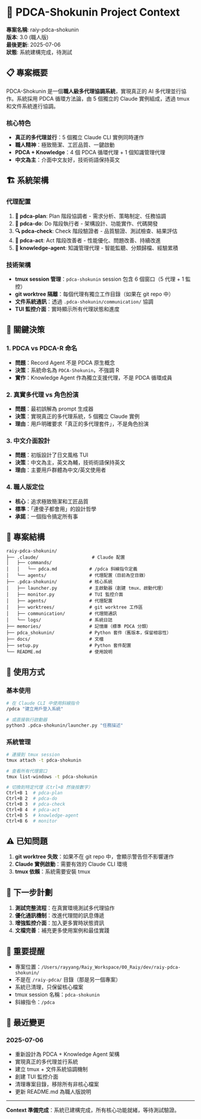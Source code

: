 # 🎌 PDCA-Shokunin Project Context

**專案名稱**: raiy-pdca-shokunin  
**版本**: 3.0 (職人版)  
**最後更新**: 2025-07-06  
**狀態**: 系統建構完成，待測試

## 📋 專案概要

PDCA-Shokunin 是一個**職人級多代理協調系統**，實現真正的 AI 多代理並行協作。系統採用 PDCA 循環方法論，由 5 個獨立的 Claude 實例組成，透過 tmux 和文件系統進行協調。

### 核心特色
- **真正的多代理並行**：5 個獨立 Claude CLI 實例同時運作
- **職人精神**：極致簡潔、工匠品質、一鍵啟動
- **PDCA + Knowledge**：4 個 PDCA 循環代理 + 1 個知識管理代理
- **中文為主**：介面中文友好，技術術語保持英文

## 🏗️ 系統架構

### 代理配置
1. **🎯 pdca-plan**: Plan 階段協調者 - 需求分析、策略制定、任務協調
2. **🎨 pdca-do**: Do 階段執行者 - 架構設計、功能實作、代碼開發
3. **🔍 pdca-check**: Check 階段驗證者 - 品質驗證、測試檢查、結果評估
4. **🚀 pdca-act**: Act 階段改善者 - 性能優化、問題改善、持續改進
5. **📝 knowledge-agent**: 知識管理代理 - 智能監聽、分類歸檔、經驗累積

### 技術架構
- **tmux session 管理**：`pdca-shokunin` session 包含 6 個窗口（5 代理 + 1 監控）
- **git worktree 隔離**：每個代理有獨立工作目錄（如果在 git repo 中）
- **文件系統通訊**：透過 `.pdca-shokunin/communication/` 協調
- **TUI 監控介面**：實時顯示所有代理狀態和進度

## 🔑 關鍵決策

### 1. PDCA vs PDCA-R 命名
- **問題**：Record Agent 不是 PDCA 原生概念
- **決策**：系統命名為 `PDCA-Shokunin`，不強調 R
- **實作**：Knowledge Agent 作為獨立支援代理，不是 PDCA 循環成員

### 2. 真實多代理 vs 角色扮演
- **問題**：最初誤解為 prompt 生成器
- **決策**：實現真正的多代理系統，5 個獨立 Claude 實例
- **理由**：用戶明確要求「真正的多代理套件」，不是角色扮演

### 3. 中文介面設計
- **問題**：初版設計了日文風格 TUI
- **決策**：中文為主，英文為輔，技術術語保持英文
- **理由**：主要用戶群體為中文/英文使用者

### 4. 職人版定位
- **核心**：追求極致簡潔和工匠品質
- **標準**：「連傻子都會用」的設計哲學
- **承諾**：一個指令搞定所有事

## 📁 專案結構

```
raiy-pdca-shokunin/
├── .claude/                    # Claude 配置
│   ├── commands/               
│   │   └── pdca.md            # /pdca 斜線指令定義
│   └── agents/                # 代理配置（目前為空目錄）
├── .pdca-shokunin/            # 核心系統
│   ├── launcher.py            # 主啟動器（創建 tmux、啟動代理）
│   ├── monitor.py             # TUI 監控介面
│   ├── agents/                # 代理配置
│   ├── worktrees/             # git worktree 工作區
│   ├── communication/         # 代理間通訊
│   └── logs/                  # 系統日誌
├── memories/                  # 記憶庫（標準 PDCA 分類）
├── pdca_shokunin/             # Python 套件（舊版本，保留相容性）
├── docs/                      # 文檔
├── setup.py                   # Python 套件配置
└── README.md                  # 使用說明
```

## 🚀 使用方式

### 基本使用
```bash
# 在 Claude CLI 中使用斜線指令
/pdca "建立用戶登入系統"

# 或直接執行啟動器
python3 .pdca-shokunin/launcher.py "任務描述"
```

### 系統管理
```bash
# 連接到 tmux session
tmux attach -t pdca-shokunin

# 查看所有代理窗口
tmux list-windows -t pdca-shokunin

# 切換到特定代理（Ctrl+B 然後按數字）
Ctrl+B 1  # pdca-plan
Ctrl+B 2  # pdca-do
Ctrl+B 3  # pdca-check
Ctrl+B 4  # pdca-act
Ctrl+B 5  # knowledge-agent
Ctrl+B 6  # monitor
```

## ⚠️ 已知問題

1. **git worktree 失敗**：如果不在 git repo 中，會顯示警告但不影響運作
2. **Claude 實例啟動**：需要有效的 Claude CLI 環境
3. **tmux 依賴**：系統需要安裝 tmux

## 🎯 下一步計劃

1. **測試完整流程**：在真實環境測試多代理協作
2. **優化通訊機制**：改進代理間的訊息傳遞
3. **增強監控介面**：加入更多實時狀態資訊
4. **文檔完善**：補充更多使用案例和最佳實踐

## 📝 重要提醒

- 專案位置：`/Users/rayyang/Raiy_Workspace/00_Raiy/dev/raiy-pdca-shokunin/`
- 不是在 `/raiy-pdca/` 目錄（那是另一個專案）
- 系統已清理，只保留核心檔案
- tmux session 名稱：`pdca-shokunin`
- 斜線指令：`/pdca`

## 🔄 最近變更

### 2025-07-06
- 重新設計為 PDCA + Knowledge Agent 架構
- 實現真正的多代理並行系統
- 建立 tmux + 文件系統協調機制
- 創建 TUI 監控介面
- 清理專案目錄，移除所有非核心檔案
- 更新 README.md 為職人版說明

---

**Context 準備完成**：系統已建構完成，所有核心功能就緒，等待測試驗證。